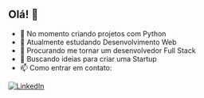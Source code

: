 ## Olá! 👋

- 🔭 No momento criando projetos com Python 
- 🌱 Atualmente estudando Desenvolvimento Web
- 👯 Procurando me tornar um desenvolvedor Full Stack
- 🤔 Buscando ideias para criar uma Startup
- 📫 Como entrar em contato: 
 
<a target="_blank" href="https://www.linkedin.com/in/carlos-felipe-s-m/">![LinkedIn](https://img.shields.io/badge/linkedin-%230077B5.svg?style=for-the-badge&logo=linkedin&logoColor=white)</a>

